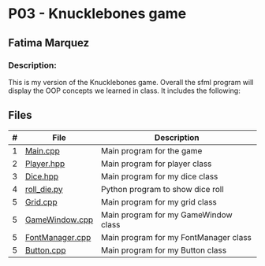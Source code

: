 # P03 - Knucklebones game
## Fatima Marquez
### Description:

This is my version of the Knucklebones game. Overall the sfml program will display the OOP concepts we learned in class. It includes the following:


## Files

|   #   | File            | Description                                        |
| :---: | --------------- | -------------------------------------------------- |
|   1   | [Main.cpp](main.cpp/) | Main program for the game  |
|   2   | [Player.hpp](player.hpp/) | Main program for player class     |
|   3   | [Dice.hpp](dice.hpp/) | Main program for my dice class     |
|   4   | [roll_die.py](roll_die.py/) | Python program to show dice roll   |
|   5   | [Grid.cpp](grid.cpp/) | Main program for my grid class     |
|   5   | [GameWindow.cpp](GameWindow.cpp/) | Main program for my GameWindow class     |
|   5   | [FontManager.cpp](FontManager.cpp/) | Main program for my FontManager class     |
|   5   | [Button.cpp](Button.cpp/) | Main program for my Button class     |


